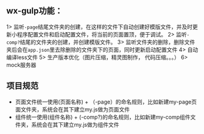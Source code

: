 ## wx-gulp功能：

1> 监听`-page`结尾文件夹的创建，在这样的文件下自动创建好模版文件，并及时更新小程序配置文件和启动配置文件，将当前的页面置顶，便于调试。
2> 监听`-comp?`结尾的文件夹的创建，并创建模版文件。
3> 监听文件夹的删除，删除文件夹后会在`app.json`里去除删除的文件夹下的页面，同时更新启动配置文件
4> 自动编译less文件
5> 生产版本优化（图片压缩，精灵图制作， 代码压缩。。。）
6> mock服务器

## 项目规范

- 页面文件统一使用(页面名称) + （-page）的命名规则，比如新建my-page页面文件夹，系统会在其下建立my.js做为页面文件
- 组件统一使用(组件名称) + (-comp?)的命名规则，比如新建my-comp组件文件夹，系统会在其下建立my.js做为组件文件

